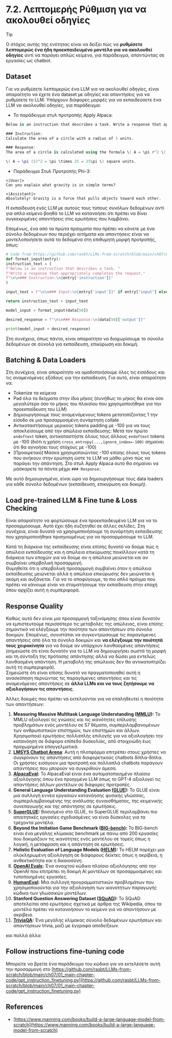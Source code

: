 # 7.2. Λεπτομερής Ρύθμιση για να ακολουθεί οδηγίες

> [!TIP]
> Ο στόχος αυτής της ενότητας είναι να δείξει πώς να **ρυθμίσετε λεπτομερώς ένα ήδη προεκπαιδευμένο μοντέλο για να ακολουθεί οδηγίες** αντί να παράγει απλώς κείμενο, για παράδειγμα, απαντώντας σε εργασίες ως chatbot.

## Dataset

Για να ρυθμίσετε λεπτομερώς ένα LLM για να ακολουθεί οδηγίες, είναι απαραίτητο να έχετε ένα dataset με οδηγίες και απαντήσεις για να ρυθμίσετε το LLM. Υπάρχουν διάφορες μορφές για να εκπαιδεύσετε ένα LLM να ακολουθεί οδηγίες, για παράδειγμα:

- Το παράδειγμα στυλ προτροπής Apply Alpaca:
```csharp
Below is an instruction that describes a task. Write a response that appropriately completes the request.

### Instruction:
Calculate the area of a circle with a radius of 5 units.

### Response:
The area of a circle is calculated using the formula \( A = \pi r^2 \). Plugging in the radius of 5 units:

\( A = \pi (5)^2 = \pi \times 25 = 25\pi \) square units.
```
- Παράδειγμα Στυλ Προτροπής Phi-3:
```vbnet
<|User|>
Can you explain what gravity is in simple terms?

<|Assistant|>
Absolutely! Gravity is a force that pulls objects toward each other.
```
Η εκπαίδευση ενός LLM με αυτούς τους τύπους συνόλων δεδομένων αντί για απλό κείμενο βοηθά το LLM να κατανοήσει ότι πρέπει να δίνει συγκεκριμένες απαντήσεις στις ερωτήσεις που λαμβάνει.

Επομένως, ένα από τα πρώτα πράγματα που πρέπει να κάνετε με ένα σύνολο δεδομένων που περιέχει αιτήματα και απαντήσεις είναι να μοντελοποιήσετε αυτά τα δεδομένα στη επιθυμητή μορφή προτροπής, όπως:
```python
# Code from https://github.com/rasbt/LLMs-from-scratch/blob/main/ch07/01_main-chapter-code/ch07.ipynb
def format_input(entry):
instruction_text = (
f"Below is an instruction that describes a task. "
f"Write a response that appropriately completes the request."
f"\n\n### Instruction:\n{entry['instruction']}"
)

input_text = f"\n\n### Input:\n{entry['input']}" if entry["input"] else ""

return instruction_text + input_text

model_input = format_input(data[50])

desired_response = f"\n\n### Response:\n{data[50]['output']}"

print(model_input + desired_response)
```
Στη συνέχεια, όπως πάντα, είναι απαραίτητο να διαχωρίσουμε το σύνολο δεδομένων σε σύνολα για εκπαίδευση, επικύρωση και δοκιμή.

## Batching & Data Loaders

Στη συνέχεια, είναι απαραίτητο να ομαδοποιήσουμε όλες τις εισόδους και τις αναμενόμενες εξόδους για την εκπαίδευση. Για αυτό, είναι απαραίτητο να:

- Tokenize τα κείμενα
- Pad όλα τα δείγματα στην ίδια μήκος (συνήθως το μήκος θα είναι όσο μεγαλύτερο όσο το μήκος του πλαισίου που χρησιμοποιήθηκε για την προεκπαίδευση του LLM)
- Δημιουργήσουμε τους αναμενόμενους tokens μετατοπίζοντας 1 την είσοδο σε μια προσαρμοσμένη συνάρτηση collate
- Αντικαταστήσουμε μερικούς tokens padding με -100 για να τους αποκλείσουμε από την απώλεια εκπαίδευσης: Μετά τον πρώτο `endoftext` token, αντικαταστήστε όλους τους άλλους `endoftext` tokens με -100 (διότι η χρήση `cross_entropy(...,ignore_index=-100)` σημαίνει ότι θα αγνοήσει τους στόχους με -100)
- \[Προαιρετικό\] Μάσκα χρησιμοποιώντας -100 επίσης όλους τους tokens που ανήκουν στην ερώτηση ώστε το LLM να μάθει μόνο πώς να παράγει την απάντηση. Στο στυλ Apply Alpaca αυτό θα σημαίνει να μάσκαρετε τα πάντα μέχρι `### Response:`

Με αυτό δημιουργημένο, είναι ώρα να δημιουργήσουμε τους data loaders για κάθε σύνολο δεδομένων (εκπαίδευση, επικύρωση και δοκιμή).

## Load pre-trained LLM & Fine tune & Loss Checking

Είναι απαραίτητο να φορτώσουμε ένα προεκπαιδευμένο LLM για να το προσαρμόσουμε. Αυτό έχει ήδη συζητηθεί σε άλλες σελίδες. Στη συνέχεια, είναι δυνατό να χρησιμοποιήσουμε τη συνάρτηση εκπαίδευσης που χρησιμοποιήθηκε προηγουμένως για να προσαρμόσουμε το LLM.

Κατά τη διάρκεια της εκπαίδευσης είναι επίσης δυνατό να δούμε πώς η απώλεια εκπαίδευσης και η απώλεια επικύρωσης ποικίλλουν κατά τη διάρκεια των εποχών για να δούμε αν η απώλεια μειώνεται και αν συμβαίνει υπερβολική προσαρμογή.\
Θυμηθείτε ότι η υπερβολική προσαρμογή συμβαίνει όταν η απώλεια εκπαίδευσης μειώνεται αλλά η απώλεια επικύρωσης δεν μειώνεται ή ακόμη και αυξάνεται. Για να το αποφύγουμε, το πιο απλό πράγμα που πρέπει να κάνουμε είναι να σταματήσουμε την εκπαίδευση στην εποχή όπου αρχίζει αυτή η συμπεριφορά.

## Response Quality

Καθώς αυτό δεν είναι μια προσαρμογή ταξινόμησης όπου είναι δυνατόν να εμπιστευτούμε περισσότερο τις μεταβολές της απώλειας, είναι επίσης σημαντικό να ελέγξουμε την ποιότητα των απαντήσεων στο σύνολο δοκιμών. Επομένως, συνιστάται να συγκεντρώσουμε τις παραγόμενες απαντήσεις από όλα τα σύνολα δοκιμών και **να ελέγξουμε την ποιότητά τους χειροκίνητα** για να δούμε αν υπάρχουν λανθασμένες απαντήσεις (σημειώστε ότι είναι δυνατόν για το LLM να δημιουργήσει σωστά τη μορφή και τη σύνταξη της πρότασης απάντησης αλλά να δώσει μια εντελώς λανθασμένη απάντηση. Η μεταβολή της απώλειας δεν θα αντικατοπτρίζει αυτή τη συμπεριφορά).\
Σημειώστε ότι είναι επίσης δυνατό να πραγματοποιηθεί αυτή η ανασκόπηση περνώντας τις παραγόμενες απαντήσεις και τις αναμενόμενες απαντήσεις σε **άλλα LLMs και να τους ζητήσουμε να αξιολογήσουν τις απαντήσεις**.

Άλλες δοκιμές που πρέπει να εκτελούνται για να επαληθευτεί η ποιότητα των απαντήσεων:

1. **Measuring Massive Multitask Language Understanding (**[**MMLU**](https://arxiv.org/abs/2009.03300)**):** Το MMLU αξιολογεί τις γνώσεις και τις ικανότητες επίλυσης προβλημάτων ενός μοντέλου σε 57 θέματα, συμπεριλαμβανομένων των ανθρωπιστικών επιστημών, των επιστημών και άλλων. Χρησιμοποιεί ερωτήσεις πολλαπλής επιλογής για να αξιολογήσει την κατανόηση σε διάφορα επίπεδα δυσκολίας, από στοιχειώδη έως προχωρημένα επαγγελματικά.
2. [**LMSYS Chatbot Arena**](https://arena.lmsys.org): Αυτή η πλατφόρμα επιτρέπει στους χρήστες να συγκρίνουν τις απαντήσεις από διαφορετικούς chatbots δίπλα-δίπλα. Οι χρήστες εισάγουν μια προτροπή και πολλαπλά chatbots παράγουν απαντήσεις που μπορούν να συγκριθούν άμεσα.
3. [**AlpacaEval**](https://github.com/tatsu-lab/alpaca_eval)**:** Το AlpacaEval είναι ένα αυτοματοποιημένο πλαίσιο αξιολόγησης όπου ένα προηγμένο LLM όπως το GPT-4 αξιολογεί τις απαντήσεις άλλων μοντέλων σε διάφορες προτροπές.
4. **General Language Understanding Evaluation (**[**GLUE**](https://gluebenchmark.com/)**):** Το GLUE είναι μια συλλογή εννέα εργασιών κατανόησης φυσικής γλώσσας, συμπεριλαμβανομένης της ανάλυσης συναισθήματος, της κειμενικής συνεπαγωγής και της απάντησης σε ερωτήσεις.
5. [**SuperGLUE**](https://super.gluebenchmark.com/)**:** Βασισμένο στο GLUE, το SuperGLUE περιλαμβάνει πιο απαιτητικές εργασίες σχεδιασμένες να είναι δύσκολες για τα τρέχοντα μοντέλα.
6. **Beyond the Imitation Game Benchmark (**[**BIG-bench**](https://github.com/google/BIG-bench)**):** Το BIG-bench είναι ένα μεγάλης κλίμακας benchmark με πάνω από 200 εργασίες που δοκιμάζουν τις ικανότητες ενός μοντέλου σε τομείς όπως η λογική, η μετάφραση και η απάντηση σε ερωτήσεις.
7. **Holistic Evaluation of Language Models (**[**HELM**](https://crfm.stanford.edu/helm/lite/latest/)**):** Το HELM παρέχει μια ολοκληρωμένη αξιολόγηση σε διάφορους δείκτες όπως η ακρίβεια, η ανθεκτικότητα και η δικαιοσύνη.
8. [**OpenAI Evals**](https://github.com/openai/evals)**:** Ένα ανοιχτού κώδικα πλαίσιο αξιολόγησης από την OpenAI που επιτρέπει τη δοκιμή AI μοντέλων σε προσαρμοσμένες και τυποποιημένες εργασίες.
9. [**HumanEval**](https://github.com/openai/human-eval)**:** Μια συλλογή προγραμματιστικών προβλημάτων που χρησιμοποιούνται για την αξιολόγηση των ικανοτήτων παραγωγής κώδικα των γλωσσικών μοντέλων.
10. **Stanford Question Answering Dataset (**[**SQuAD**](https://rajpurkar.github.io/SQuAD-explorer/)**):** Το SQuAD αποτελείται από ερωτήσεις σχετικά με άρθρα της Wikipedia, όπου τα μοντέλα πρέπει να κατανοήσουν το κείμενο για να απαντήσουν με ακρίβεια.
11. [**TriviaQA**](https://nlp.cs.washington.edu/triviaqa/)**:** Ένα μεγάλης κλίμακας σύνολο δεδομένων ερωτήσεων και απαντήσεων trivia, μαζί με έγγραφα αποδείξεων.

και πολλά άλλα

## Follow instructions fine-tuning code

Μπορείτε να βρείτε ένα παράδειγμα του κώδικα για να εκτελέσετε αυτή την προσαρμογή στο [https://github.com/rasbt/LLMs-from-scratch/blob/main/ch07/01_main-chapter-code/gpt_instruction_finetuning.py](https://github.com/rasbt/LLMs-from-scratch/blob/main/ch07/01_main-chapter-code/gpt_instruction_finetuning.py)

## References

- [https://www.manning.com/books/build-a-large-language-model-from-scratch](https://www.manning.com/books/build-a-large-language-model-from-scratch)
